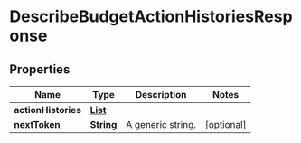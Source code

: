 

# DescribeBudgetActionHistoriesResponse


## Properties

| Name | Type | Description | Notes |
|------------ | ------------- | ------------- | -------------|
|**actionHistories** | [**List**](List.md) |  |  |
|**nextToken** | **String** |  A generic string. |  [optional] |



